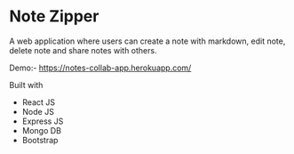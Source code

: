# Note Zipper

A web application where users can create a note with markdown, edit note, delete note and share notes with others.

Demo:- https://notes-collab-app.herokuapp.com/

Built with
 - React JS
 - Node JS
 - Express JS
 - Mongo DB
 - Bootstrap
